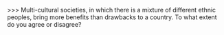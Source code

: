 &gt;&gt;&gt; Multi-cultural societies, in which there is a mixture of different ethnic peoples, bring more benefits than drawbacks to a country. To what extent do you agree or disagree?

